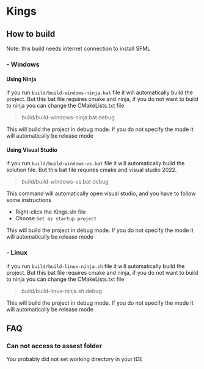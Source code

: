 # Kings
## How to build
Note: this build needs internet connection to install SFML
### - Windows
#### Using Ninja
if you run ```build/build-windows-ninja.bat``` file it will automatically build the project.
But this bat file requires cmake and ninja, if you do not want to build to ninja you can change the CMakeLists.txt file
> build/build-windows-ninja.bat debug

This will build the project in debug mode.
If you do not specify the mode it will automatically be release mode
#### Using Visual Studio
if you run ```build/build-windows-vs.bat``` file it will automatically build the solution file.
But this bat file requires cmake and visual studio 2022.
> build/build-windows-vs.bat debug

This command will automatically open visual studio, and you have to follow some instructions
- Right-click the Kings.sln file
- Choose ``Set as startup project``

This will build the project in debug mode.
If you do not specify the mode it will automatically be release mode

### - Linux
if you run ```build/build-linux-ninja.sh``` file it will automatically build the project.
But this bat file requires cmake and ninja, if you do not want to build to ninja you can change the CMakeLists.txt file
> build/build-linux-ninja.sh debug

This will build the project in debug mode.
If you do not specify the mode it will automatically be release mode

## FAQ
### Can not access to assest folder
You probably did not set working directory in your IDE